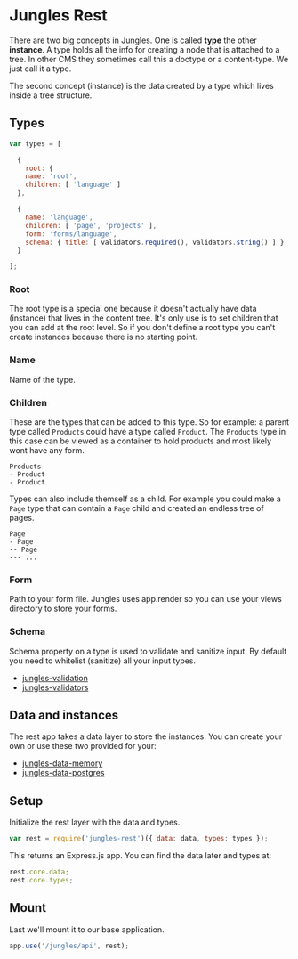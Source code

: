 # Jungles Rest

There are two big concepts in Jungles. One is called **type** the other **instance**. A type holds all the info for creating a node that is attached to a tree. In other CMS they sometimes call this a doctype or a content-type. We just call it a type. 

The second concept (instance) is the data created by a type which lives inside a tree structure.

## Types

```js
var types = [

  {
    root: {
    name: 'root',
    children: [ 'language' ]
  },

  {
    name: 'language',
    children: [ 'page', 'projects' ],
    form: 'forms/language',
    schema: { title: [ validators.required(), validators.string() ] }
  }

];
```

### Root

The root type is a special one because it doesn't actually have data (instance) that lives in the content tree. It's only use is to set children that you can add at the root level. So if you don't define a root type you can't create instances because there is no starting point.

### Name

Name of the type.

### Children

These are the types that can be added to this type.  So for example: a parent type called `Products` could have a type called `Product`. The `Products` type in this case can be viewed as a container to hold products and most likely wont have any form.

```
Products
- Product
- Product
```

Types can also include themself as a child. For example you could make a `Page` type that can contain a `Page` child and created an endless tree of pages.

```
Page
- Page
-- Page
--- ...
```

### Form

Path to your form file. Jungles uses app.render so you can use your views directory to store your forms.

### Schema

Schema property on a type is used to validate and sanitize input. By default you need to whitelist (sanitize) all your input types.

- [jungles-validation](https://github.com/Enome/Jungles/tree/master/validation)
- [jungles-validators](https://github.com/Enome/Jungles/tree/master/validators)

## Data and instances

The rest app takes a data layer to store the instances. You can create your own or use these two provided for your:

- [jungles-data-memory](https://github.com/Enome/Jungles/tree/master/data-memory)
- [jungles-data-postgres](https://github.com/Enome/Jungles/tree/master/data-postgres)


## Setup

Initialize the rest layer with the data and types.

```js
var rest = require('jungles-rest')({ data: data, types: types });
```

This returns an Express.js app. You can find the data later and types at:

```js
rest.core.data;
rest.core.types;
```

## Mount

Last we'll mount it to our base application.

```js
app.use('/jungles/api', rest);
```
